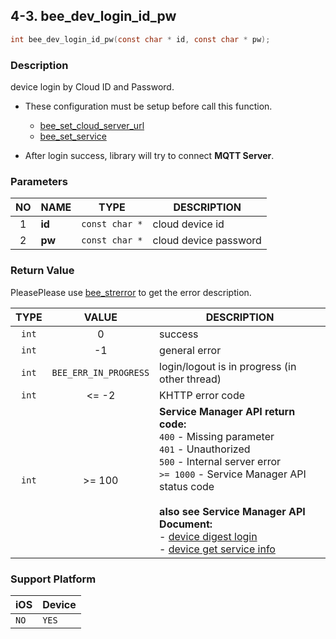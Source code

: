 ## 4-3. bee_dev_login_id_pw

```c
int bee_dev_login_id_pw(const char * id, const char * pw);
```

### Description

device login by Cloud ID and Password.

* These configuration must be setup before call this function.
    * [bee_set_cloud_server_url](../02_Configuration/2.1_bee_set_cloud_server_url.md)
    * [bee_set_service](../02_Configuration/2.2_bee_set_service.md)

* After login success, library will try to connect **MQTT Server**.

### Parameters

| NO | NAME | TYPE | DESCRIPTION |
| :--: | -- | -- | -- |
| 1 | **id** | `const char *` | cloud device id |
| 2 | **pw** | `const char *` | cloud device password |

### Return Value

PleasePlease use [bee_strerror](../03_Information/3.5_bee_strerror.md) to get the error description.

| TYPE | VALUE | DESCRIPTION |
| :--: | :--: | -- |
| `int` | 0 | success |
| `int` | -1 | general error |
| `int` | `BEE_ERR_IN_PROGRESS` | login/logout is in progress (in other thread) |
| `int` | <= -2 | KHTTP error code |
| `int` | >= 100 | **Service Manager API return code:**<br> `400` - Missing parameter<br> `401` - Unauthorized<br> `500` - Internal server error<br> `>= 1000` - Service Manager API status code <br><br> **also see Service Manager API Document:**<br> - [device digest login](https://docs.google.com/a/gemteks.com/document/d/1Ve6e-1oF0yb-MAV8Kh6kBTny0wTrK8BHDCqNcV7gZE4/edit#heading=h.e0v5rapmh0lf) <br> - [device get service info](https://docs.google.com/a/gemteks.com/document/d/1Ve6e-1oF0yb-MAV8Kh6kBTny0wTrK8BHDCqNcV7gZE4/edit#heading=h.rurnksd06q31) |

### Support Platform

| iOS | Device |
| -- | -- |
| `NO` | `YES` |

